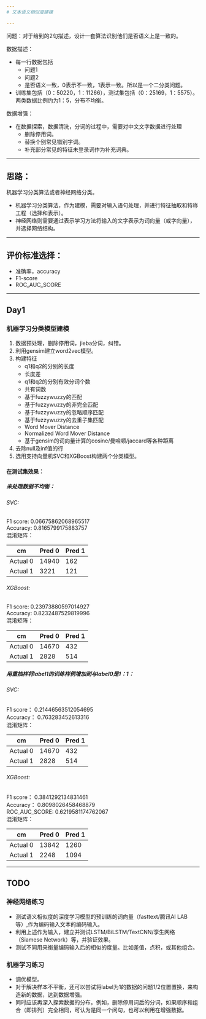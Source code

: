 ```yaml
---
# 文本语义相似度建模

---
```

问题：对于给到的2句描述，设计一套算法识别他们是否语义上是一致的。  

数据描述：
- 每一行数据包括
    - 问题1
    - 问题2
    - 是否语义一致，0表示不一致，1表示一致。所以是一个二分类问题。
- 训练集包括（0：50220，1：11266），测试集包括（0：25169，1：5575）。两类数据比例约为1：5，分布不均衡。  

数据增强：
- 在数据探索，数据清洗，分词的过程中，需要对中文文字数据进行处理
    - 删除停用词。
    - 替换个别常见错别字词。
    - 补充部分常见的特征未登录词作为补充词典。
    
---
## 思路：  
机器学习分类算法或者神经网络分类。
- 机器学习分类算法，作为建模，需要对输入语句处理，并进行特征抽取和特称工程（选择和表示）。
- 神经网络则需要通过表示学习方法将输入的文字表示为词向量（或字向量），并选择网络结构。

---
## 评价标准选择：
- 准确率，accuracy
- F1-score
- ROC_AUC_SCORE

---
## Day1
### 机器学习分类模型建模
1. 数据预处理，删除停用词，jieba分词，纠错。
2. 利用gensim建立word2vec模型。
3. 构建特征
    - q1和q2的分别的长度
    - 长度差
    - q1和q2的分别有效分词个数
    - 共有词数
    - 基于fuzzywuzzy的匹配
    - 基于fuzzywuzzy的非完全匹配
    - 基于fuzzywuzzy的忽略顺序匹配
    - 基于fuzzywuzzy的去重子集匹配
    - Word Mover Distance
    - Normalized Word Mover Distance
    - 基于gensim的词向量计算的cosine/曼哈顿/jaccard等各种距离
4. 去除null及inf值的行
5. 选用支持向量机SVC和XGBoost构建两个分类模型。

#### 在测试集效果：
##### 未处理数据不均衡：
###### SVC:  
F1 score: 0.06675862068965517  
Accuracy: 0.8165799175883757  
混淆矩阵：  
            
| cm |  Pred 0| Pred 1|
|----|  ----  | ----  |
|Actual 0| 14940  | 162 |
|Actual 1| 3221   | 121 |

###### XGBoost:  
F1 score: 0.23973880597014927  
Accuracy: 0.8232487529819996  
混淆矩阵：  
            
| cm |  Pred 0| Pred 1|
|----|  ----  | ----  |
|Actual 0| 14670  | 432 |
|Actual 1| 2828   | 514 |

##### 用重抽样将label1的训练样例增加到与label0是1：1：
###### SVC:  
F1 score： 0.21446563512054695  
Accuracy： 0.763283452613316  
混淆矩阵：  
            
| cm |  Pred 0| Pred 1|
|----|  ----  | ----  |
|Actual 0| 14670  | 432 |
|Actual 1| 2828   | 514 |

###### XGBoost:  
F1 score： 0.3841292134831461  
Accuracy： 0.8098026458468879  
ROC_AUC_SCORE: 0.6219581174762067  
混淆矩阵：  
            
| cm |  Pred 0| Pred 1|
|----|  ----  | ----  |
|Actual 0| 13842  | 1260 |
|Actual 1| 2248   | 1094 |

---
## TODO
### 神经网络练习
- 测试语义相似度的深度学习模型的预训练的词向量（fasttext/腾讯AI LAB等）,作为编码输入文本的编码输入。
- 利用上述作为输入，建立并测试LSTM/BiLSTM/TextCNN/孪生网络（Siamese Network）等，并验证效果。
- 测试不同用来衡量编码输入后的相似的度量。比如差值，点积，或其他组合。
### 机器学习练习
- 调优模型。
- 对于解决样本不平衡，还可以尝试将label为1的数据的问题1/2位置置换，来构造新的数据，达到数据增强。
- 同时应该再深入探索数据的分布。例如，删除停用词后的分词，如果顺序和组合（即排列）完全相同，可认为是同一个问句，也可以利用在增强数据。